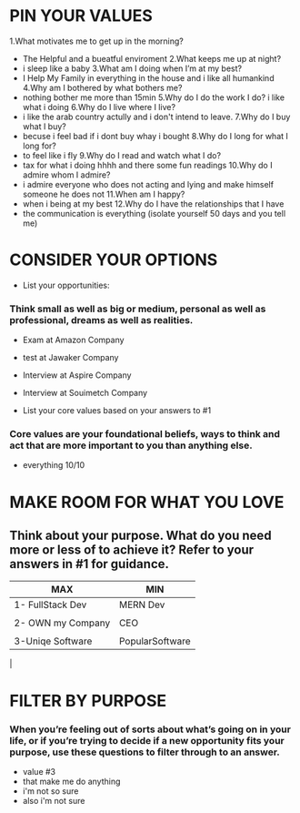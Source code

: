 # PIN YOUR VALUES
1.What motivates me to get up in the morning?
* The Helpful and a bueatful  enviroment
2.What keeps me up at night?
* i sleep like a baby 
3.What am I doing when I’m at my best?
* I Help My Family in everything in the house and i like all humankind
4.Why am I bothered by what bothers me?
* nothing bother me more than 15min
5.Why do I do the work I do?
i like what i doing
6.Why do I live where I live?
* i like the arab country actully and i don't intend to leave.
7.Why do I buy what I buy?
* becuse i feel bad if i dont buy whay i bought 
8.Why do I long for what I long for?
* to feel like i fly 
9.Why do I read and watch what I do?
* tax for what i doing hhhh and there some fun readings
10.Why do I admire whom I admire?
* i admire everyone who does not acting and lying and make himself someone he does not 
11.When am I happy?
* when i being at my best 
12.Why do I have the relationships that I have
* the communication is everything (isolate yourself 50 days and you tell me)










# CONSIDER YOUR OPTIONS
* List your opportunities:
### Think small as well as big or medium, personal as well as professional, dreams as well as realities. 
  * Exam at Amazon Company 
  * test at Jawaker Company 
  * Interview at Aspire Company
  * Interview at Souimetch Company



* List your core values based on your answers to #1
### Core values are your foundational beliefs, ways to think and act that are more important to you than anything else. 
* everything 10/10

# MAKE ROOM FOR WHAT YOU LOVE

## Think about your purpose. What do you need more or less of to achieve it? Refer to your answers in #1 for guidance.


| MAX               |  MIN                    |
|-----------------------------------|------------------------------  |
| 1- FullStack Dev                 | MERN Dev                               |
|                                   |                                |
| 2- OWN my Company                   | CEO                              |
|                                   |                                |
| 3-Uniqe Software | PopularSoftware                               |
|                                   


# FILTER BY PURPOSE
### When you’re feeling out of sorts about what’s going on in your life, or if you’re trying to decide if a new opportunity fits your purpose, use these questions to filter through to an answer.
* value #3
* that make me do anything 
* i'm not so sure
* also i'm not sure 
